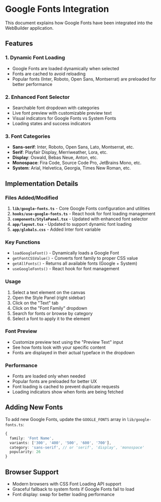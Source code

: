 # Google Fonts Integration

This document explains how Google Fonts have been integrated into the WebBuilder application.

## Features

### 1. Dynamic Font Loading
- Google Fonts are loaded dynamically when selected
- Fonts are cached to avoid reloading
- Popular fonts (Inter, Roboto, Open Sans, Montserrat) are preloaded for better performance

### 2. Enhanced Font Selector
- Searchable font dropdown with categories
- Live font preview with customizable preview text
- Visual indicators for Google Fonts vs System Fonts
- Loading states and success indicators

### 3. Font Categories
- **Sans-serif**: Inter, Roboto, Open Sans, Lato, Montserrat, etc.
- **Serif**: Playfair Display, Merriweather, Lora, etc.
- **Display**: Oswald, Bebas Neue, Anton, etc.
- **Monospace**: Fira Code, Source Code Pro, JetBrains Mono, etc.
- **System**: Arial, Helvetica, Georgia, Times New Roman, etc.

## Implementation Details

### Files Added/Modified

1. **`lib/google-fonts.ts`** - Core Google Fonts configuration and utilities
2. **`hooks/use-google-fonts.ts`** - React hook for font loading management
3. **`components/StylePanel.tsx`** - Updated with enhanced font selector
4. **`app/layout.tsx`** - Updated to support dynamic font loading
5. **`app/globals.css`** - Added Inter font variable

### Key Functions

- `loadGoogleFont()` - Dynamically loads a Google Font
- `getFontCSSValue()` - Converts font family to proper CSS value
- `getAllFonts()` - Returns all available fonts (Google + System)
- `useGoogleFonts()` - React hook for font management

### Usage

1. Select a text element on the canvas
2. Open the Style Panel (right sidebar)
3. Click on the "Text" tab
4. Click on the "Font Family" dropdown
5. Search for fonts or browse by category
6. Select a font to apply it to the element

### Font Preview

- Customize preview text using the "Preview Text" input
- See how fonts look with your specific content
- Fonts are displayed in their actual typeface in the dropdown

### Performance

- Fonts are loaded only when needed
- Popular fonts are preloaded for better UX
- Font loading is cached to prevent duplicate requests
- Loading indicators show when fonts are being fetched

## Adding New Fonts

To add new Google Fonts, update the `GOOGLE_FONTS` array in `lib/google-fonts.ts`:

```typescript
{
  family: 'Font Name',
  variants: ['300', '400', '500', '600', '700'],
  category: 'sans-serif', // or 'serif', 'display', 'monospace'
  popularity: 26
}
```

## Browser Support

- Modern browsers with CSS Font Loading API support
- Graceful fallback to system fonts if Google Fonts fail to load
- Font display: swap for better loading performance
